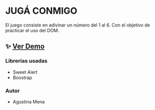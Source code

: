 # JUGÁ CONMIGO
El juego consiste en adivinar un número del 1 al 6. Con el objetivo de practicar el uso del DOM.


## ✨ [Ver Demo](https://crudburgers.netlify.app/) 


### Librerias usadas
- Sweet Alert
- Boostrap

### Autor
- Agustina Mena
